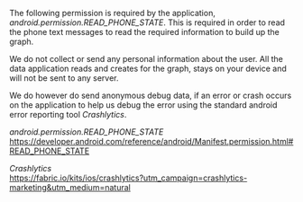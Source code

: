 The following permission is required by the application, <i>android.permission.READ_PHONE_STATE</i>. This is required in order to read the phone text messages to read the required information to build up the graph.

We do not collect or send any personal information about the user. All the data application reads and creates for the graph, stays on your device and will not be sent to any server.

We do however do send anonymous debug data, if an error or crash occurs on the application to help us debug the error using the standard android error reporting tool <i>Crashlytics</i>.

<i>android.permission.READ_PHONE_STATE</i><br/>
https://developer.android.com/reference/android/Manifest.permission.html#READ_PHONE_STATE

<i>Crashlytics</i><br/>
https://fabric.io/kits/ios/crashlytics?utm_campaign=crashlytics-marketing&utm_medium=natural
